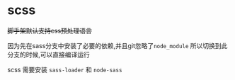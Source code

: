 # scss

~~脚手架默认支持css预处理语言~~

因为先在sass分支中安装了必要的依赖,并且git忽略了`node_module` 所以切换到此分支的时候,可以直接编译运行

scss 需要安装 `sass-loader` 和 `node-sass`